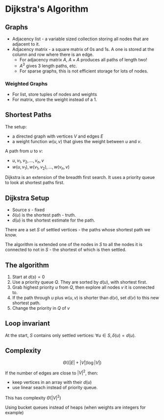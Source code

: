 # Dijkstra's Algorithm

## Graphs

- Adjacency list - a variable sized collection storing all nodes that are adjacent to it.
- Adjacency matrix - a square matrix of 0s and 1s. A one is stored at the column and row where there is an edge.
    - For adjacency matrix $A$, $A \times A$ produces all paths of length two!
    - $A^3$ gives 3 length paths, etc.
    - For sparse graphs, this is not efficient storage for lots of nodes.


### Weighted Graphs

- For list, store tuples of nodes and weights
- For matrix, store the weight instead of a 1.

## Shortest Paths

The setup:
- a directed graph with vertices $V$ and edges $E$
- a weight function $w(u,v)$ that gives the weight between $u$ and $v$.

A path from $u$ to $v$:
- $u, v_1, v_2, ..., v_n, v$
- $w(u, v_1), w(v_1, v_2), ..., w(v_n, v)$

Dijkstra is an extension of the breadth first search. It uses a priority queue to look at shortest paths first.

## Dijkstra Setup

- Source $s$ - fixed
- $\delta (u)$ is the shortest path - truth.
- $d (u)$ is the shortest estimate for the path. 

There are a set $S$ of settled vertices - the paths whose shortest path we know. 

The algorithm is extended one of the nodes in $S$ to all the nodes it is connected to not in $S$ - the shortest of which is then settled. 

## The algorithm

1. Start at $d(s) = 0$
2. Use a priority queue $Q$. They are sorted by $d(u)$, with shortest first. 
3. Grab highest priority $u$ from $Q$, then explore all nodes $v$ it is connected to.
4. If the path through $u$ plus $w(u,v)$ is shorter than $d(v)$, set $d(v)$ to this new shortest path. 
5. Change the priority in $Q$ of $v$

## Loop invariant

At the start, $S$ contains only settled vertices: $\forall u \in S, \delta(u) = d(u)$.

## Complexity

$$\Theta ((|E| + |V|) \log |V|)$$

If the number of edges are close to $|V|^2$, then:
- keep vertices in an array with their $d(u)$
- use linear seach instead of priority queue.

This has complexity $\Theta(|V|^2)$

Using bucket queues instead of heaps (when weights are integers for example)